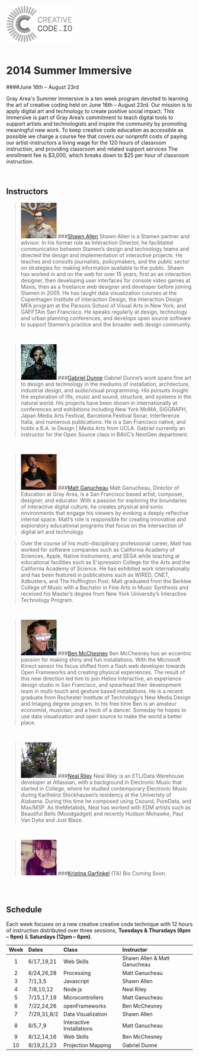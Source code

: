 ![](img/ccio.png)  
<br>

# 2014 Summer Immersive
####June 16th – August 23rd

Gray Area's Summer Immersive is a ten week program
devoted to learning the art of creative coding held on June 16th – August 23rd. Our mission is to apply digital art and technology to create positive social impact. This Immersive is part of Gray Area’s commitment to teach digital tools to support artists and technologists and inspire the community by promoting meaningful new work. To keep creative code education as accessible as possible we charge a course fee that covers our nonprofit costs of paying our artist-instructors a living wage for the 120 hours of classroom instruction, and providing classroom and related support services The enrollment fee is $3,000, which breaks down to $25 per hour of classroom instruction.

<br>

## Instructors
> ![](img/sa.jpg)
###[Shawn Allen](http://stamen.com/studio/shawn)
Shawn Allen is a Stamen partner and advisor. In his former role as Interaction
Director, he facilitated communication between Stamen’s design and technology
teams and directed the design and implementation of interactive projects. He
teaches and consults journalists, policymakers, and the public sector on
strategies for making information available to the public. Shawn has worked in
and on the web for over 15 years, first as an interaction designer, then
developing user interfaces for console video games at Maxis, then as a freelance
web designer and developer before joining Stamen in 2005. He has taught data
visualization courses at the Copenhagen Institute of Interaction Design, the
Interaction Design MFA program at the Parsons School of Visual Arts in New York,
and GAFFTAin San Francisco. He speaks regularly at design, technology and urban
planning conferences, and develops open source software to support Stamen’s
practice and the broader web design community.

<br>

>![](img/gd.png)
###[Gabriel Dunne](http://www.gabrieldunne.com)
Gabriel Dunne’s work spans fine art to design and technology in the mediums of
installation, architecture, industrial design, and audio/visual programming. His
pursuits insight the exploration of life, music and sound, structure, and
systems in the natural world. His projects have been shown in internationally at
conferences and exhibitions including New York MoMA, SIGGRAPH, Japan Media Arts
Festival, Barcelona Festival Sonar, Interferenze Italia, and numerous
publications. He is a San Francisco native, and holds a B.A. in Design | Media
Arts from UCLA. Gabriel currently an instructor for the Open Source class in
BAVC’s NextGen department.

<br>

>![](img/mg.jpg)
###[Matt Ganucheau](http://www.ganucheau.com)
Matt Ganucheau, Director of Education at Gray Area, is a San Francisco based
artist, composer, designer, and educator. With a passion for exploring the
boundaries of interactive digital culture, he creates physical and sonic
environments that engage his viewers by evoking a deeply reflective internal
space. Matt‘s role is responsible for creating innovative and exploratory
educational programs that focus on the intersection of digital art and
technology.

>Over the course of his multi-disciplinary professional career, Matt has worked for software companies such as California Academy of Sciences, Apple, Native Instruments, and SEGA while teaching at educational facilities such as E’xpression College for the Arts and the California Academy of Science. He has exhibited work internationally and has been featured in publications such as WIRED, CNET, Adbusters, and The Huffington Post. Matt graduated from the Berklee College of Music with a Bachelor in Fine Arts in Music Synthesis and received his Master’s degree from New York University’s Interactive Technology Program.

<br>

>![](img/bc.png)
###[Ben McChesney](http://benmcchesney.com/)
Ben McChesney has an eccentric passion for making shiny and fun installations.
With the Microsoft Kinect sensor his focus shifted from a flash web developer
towards Open Frameworks and creating physical experiences. The result of this
new direction led him to join Helios Interactive, an experience design studio in
San Francisco, and spearhead their development team in multi-touch and gesture
based installations. He is a recent graduate from Rochester Institute of
Technology’s New Media Design and Imaging degree program. In his free time Ben
is an amateur economist, musician, and a heck of a dancer. Someday he hopes to
use data visualization and open source to make the world a better place.

<br>

>![](img/nr.png)
###[Neal Riley](http://www.neal.com)
Neal Riley is an ETL/Data Warehouse developer at Atlassian, with a background in
Electronic Music that started in College, where he studied contemporary
Electronic Music during Karlheinz Stockhausen’s residency at the Univeristy of
Alabama. During this time he composed using Csound, PureData, and Max/MSP. As
theMetakids, Neal has worked with EDM artists such as Beautiful Bells
(Moodgadget) and recently Hudson Mohawke, Paul Van Dyke and Just Blaze.

<br>

>![](img/kg.jpg)
###[Kristina Garfinkel](http://kbrainwave.github.io) (TA)
Bio Coming Soon.

<br>
<br>

## Schedule

Each week focuses on a new creative creative code technique with 12 hours of
instruction distributed over three sessions, **Tuesdays & Thursdays (6pm – 9pm)** & **Saturdays (12pm – 6pm)**.


| Week | Dates | Class | Instructor |
| :----: | :----- | :----- | :---------- |
| 1 | 6/17,19,21 | Web Skills | Shawn Allen & Matt Ganucheau |
| 2 | 6/24,26,28 | Processing | Matt Ganucheau |
| 3 | 7/1,3,5 | Javascript | Shawn Allen |
| 4 | 7/8,10,12 | Node.js | Neal Riley |
| 5 | 7/15,17,19 | Microcontrollers | Matt Ganucheau |
| 6 | 7/22,24,26 | openFrameworks | Ben McChesney |
| 7 | 7/29,31,8/2 | Data Visualization | Shawn Allen |
| 8 | 8/5,7,9 | Interactive Installations | Matt Ganucheau |
| 9 | 8/12,14,16 | Web Skills | Ben McChesney |
| 10 | 8/19,21,23 | Projection Mapping | Gabriel Dunne |
<br>
<br>
